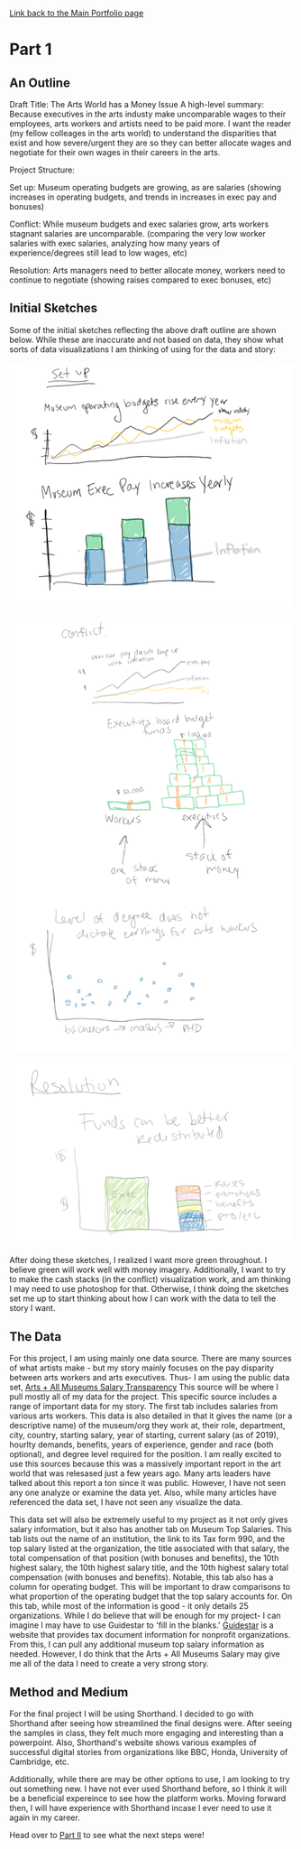 [Link back to the Main Portfolio page](README.md)

# Part 1

## An Outline

Draft Title: The Arts World has a Money Issue
A high-level summary:
Because executives in the arts industy make uncomparable wages to their employees, arts workers and artists need to be paid more.
I want the reader (my fellow colleages in the arts world) to understand the disparities that exist and how severe/urgent they are so they can better allocate wages and negotiate for their own wages in their careers in the arts. 

Project Structure: 

Set up: Museum operating budgets are growing, as are salaries (showing increases in operating budgets, and trends in increases in exec pay and bonuses)

Conflict: While museum budgets and exec salaries grow, arts workers stagnant salaries are uncomparable. (comparing the very low worker salaries with exec salaries, analyzing how many years of experience/degrees still lead to low wages, etc)

Resolution: Arts managers need to better allocate money, workers need to continue to negotiate (showing raises compared to exec bonuses, etc)


## Initial Sketches

Some of the initial sketches reflecting the above draft outline are shown below. While these are inaccurate and not based on data, they show what sorts of data visualizations I am thinking of using for the data and story:

![Set up image](/setup.png)

![Conflict image](/conflict.png)

![Resolution image](/resolution.png)

After doing these sketches, I realized I want more green throughout. I believe green will work well with money imagery. Additionally, I want to try to make the cash stacks (in the conflict) visualization work, and am thinking I may need to use photoshop for that. Otherwise, I think doing the sketches set me up to start thinking about how I can work with the data to tell the story I want. 

## The Data

For this project, I am using mainly one data source. There are many sources of what artists make - but my story mainly focuses on the pay disparity between arts workers and arts executives. Thus- I am  using the public data set, [Arts + All Museums Salary Transparency](https://docs.google.com/spreadsheets/d/14_cn3afoas7NhKvHWaFKqQGkaZS5rvL6DFxzGqXQa6o/edit#gid=0) This source will be where I pull mostly all of my data for the project. This specific source includes a range of important data for my story. The first tab includes salaries from various arts workers. This data is also detailed in that it gives the name (or a descriptive name) of the museum/org they work at, their role, department, city, country, starting salary, year of starting, current salary (as of 2019), hourlty demands, benefits, years of experience, gender and race (both optional), and degree level required for the position. I am really excited to use this sources because this was a massively important report in the art world that was relesased just a few years ago. Many arts leaders have talked about this report a ton since it was public. However, I have not seen any one analyze or examine the data yet. Also, while many articles have referenced the data set, I have not seen any visualize the data. 

This data set will also be extremely useful to my project as it not only gives salary information, but it also has another tab on Museum Top Salaries. This tab lists out the name of an institution, the link to its Tax form 990, and the top salary listed at the organization, the title associated with that salary, the total compensation of that position (with bonuses and benefits), the 10th highest salary, the 10th highest salary title, and the 10th highest salary total compensation (with bonuses and benefits). Notable, this tab also has a column for operating budget. This will be important to draw comparisons to what proportion of the operating budget that the top salary accounts for. On this tab, while most of the information is good - it only details 25 organizations. While I do believe that will be enough for my project- I can imagine I may have to use Guidestar to 'fill in the blanks.' [Guidestar](https://www.guidestar.org/) is a website that provides tax document information for nonprofit organizations. From this, I can pull any additional museum top salary information as needed. However, I do think that the Arts + All Museums Salary may give me all of the data I need to create a very strong story. 


## Method and Medium 

For the final project I will be using Shorthand. I decided to go with Shorthand after seeing how streamlined the final designs were. After seeing the samples in class, they felt much more engaging and interesting than a powerpoint. Also, Shorthand's website shows various examples of successful digital stories from organizations like BBC, Honda, University of Cambridge, etc. 

Additionally, while there are may be other options to use, I am looking to try out something new. I have not ever used Shorthand before, so I think it will be a beneficial expereince to see how the platform works. Moving forward then, I will have experience with Shorthand incase I ever need to use it again in my career. 

Head over to [Part II](FinalProjectPart2.md) to see what the next steps were!
